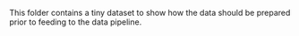 This folder contains a tiny dataset to show how the data should be prepared prior to feeding to the data pipeline.
